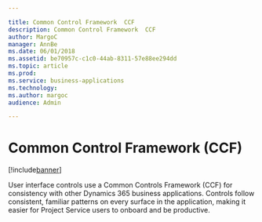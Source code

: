 ```yaml
---

title: Common Control Framework  CCF 
description: Common Control Framework  CCF 
author: MargoC
manager: AnnBe
ms.date: 06/01/2018
ms.assetid: be70957c-c1c0-44ab-8311-57e88ee294dd
ms.topic: article
ms.prod: 
ms.service: business-applications
ms.technology: 
ms.author: margoc
audience: Admin

---
```

#  Common Control Framework (CCF) 


[!include[banner](../../includes/banner.md)]

User interface controls use a Common Controls Framework (CCF) for consistency
with other Dynamics 365 business applications. Controls follow consistent,
familiar patterns on every surface in the application, making it easier for
Project Service users to onboard and be productive.
